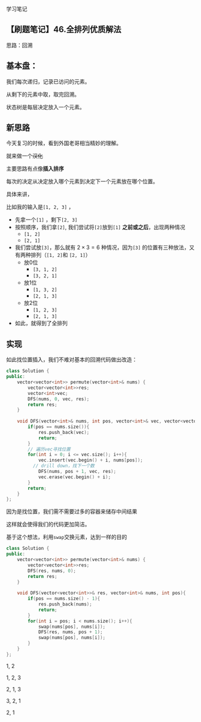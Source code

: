 学习笔记



## 【刷题笔记】46.全排列优质解法

思路：回溯



## 基本盘：

我们每次递归，记录已访问的元素。

从剩下的元素中取，取完回溯。

状态树是每层决定放入一个元素。



## 新思路

今天复习的时候，看到外国老哥相当精妙的理解。

就来做一个~~汉化~~

主要思路有点像**插入排序**

每次的决定从决定放入哪个元素到决定下一个元素放在哪个位置。

具体来讲，

比如我的输入是```[1, 2, 3]``` ，

- 先拿一个```[1]``` ，剩下```[2, 3]```
- 按照顺序，我们拿```[2]```, 我们尝试将```[2]```放到```[1]``` **之前或之后**，出现两种情况
  - ``[1, 2]``
  - ``[2, 1]``
- 我们尝试放``[3]``，那么就有 $2\times 3 = 6$ 种情况，因为```[3]``` 的位置有三种放法，又有两种排列（``[1, 2]``和 ``[2, 1]``）
  - 放0位
    - ``[3, 1, 2]``
    - ``[3, 2, 1]``
  - 放1位
    - ``[1, 3, 2]``
    - ``[2, 1, 3]``
  - 放2位
    - ``[1, 2, 3]``
    - ``[2, 1, 3]``
- 如此，就得到了全排列

## 实现

如此找位置插入，我们不难对基本的回溯代码做出改造：



```cpp
class Solution {
public:
    vector<vector<int>> permute(vector<int>& nums) {
        vector<vector<int>>res;
        vector<int>vec;
        DFS(nums, 0, vec, res);
        return res;
    }
    
    void DFS(vector<int>& nums, int pos, vector<int>& vec, vector<vector<int>>& res){
        if(pos == nums.size()){
            res.push_back(vec);
            return;
        }
      	// 遍历vec寻找位置
        for(int i = 0; i <= vec.size(); i++){
            vec.insert(vec.begin() + i, nums[pos]);
          // drill down，找下一个数
            DFS(nums, pos + 1, vec, res);
            vec.erase(vec.begin() + i);
        }
        return;
    }
};
```



因为是找位置，我们需不需要过多的容器来储存中间结果

这样就会使得我们的代码更加简洁。



基于这个想法，利用```swap```交换元素，达到一样的目的

```cpp
class Solution {
public:
    vector<vector<int>> permute(vector<int>& nums) {
        vector<vector<int>>res;
        DFS(res, nums, 0);
        return res;        
    }
    
    void DFS(vector<vector<int>>& res, vector<int>& nums, int pos){
        if(pos == nums.size() - 1){
            res.push_back(nums);
            return;
        }
        for(int i = pos; i < nums.size(); i++){
            swap(nums[pos], nums[i]);
            DFS(res, nums, pos + 1);
            swap(nums[pos], nums[i]);
        }
    }
};
```

1, 2

1, 2, 3

2, 1, 3

3, 2, 1

2, 1











